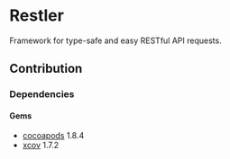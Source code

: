 # Restler

Framework for type-safe and easy RESTful API requests.

## Contribution

### Dependencies

#### Gems

- [cocoapods](https://rubygems.org/gems/cocoapods) 1.8.4
- [xcov](https://rubygems.org/gems/xcov) 1.7.2
